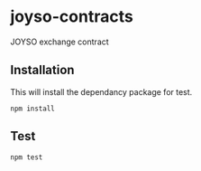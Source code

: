 # joyso-contracts
JOYSO exchange contract

## Installation
This will install the dependancy package for test.
```
npm install
```

## Test
```
npm test
```
